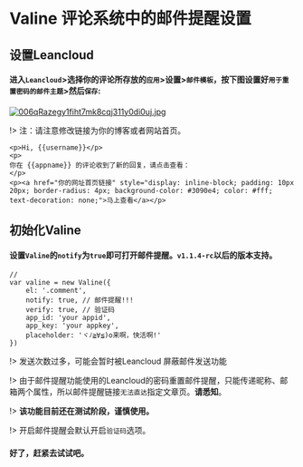 # **Valine 评论系统中的邮件提醒设置**

## 设置Leancloud

#### 进入```Leancloud```>选择你的评论所存放的```应用```>设置>```邮件模板```，按下图设置好```用于重置密码的邮件主题```>然后```保存```:

[![006qRazegy1fiht7mk8cqj311y0di0uj.jpg](https://i.loli.net/2018/04/17/5ad58272c3f8d.jpg)](https://i.loli.net/2018/04/17/5ad58272c3f8d.jpg)

!> 注：请注意修改链接为你的博客或者网站首页。

```
<p>Hi, {{username}}</p>
<p>
你在 {{appname}} 的评论收到了新的回复，请点击查看：
</p>
<p><a href="你的网址首页链接" style="display: inline-block; padding: 10px 20px; border-radius: 4px; background-color: #3090e4; color: #fff; text-decoration: none;">马上查看</a></p>
```

## 初始化Valine

#### 设置```Valine```的```notify```为```true```即可打开邮件提醒。```v1.1.4-rc```以后的版本支持。
```
//
var valine = new Valine({
    el: '.comment',
    notify: true, // 邮件提醒!!!
    verify: true, // 验证码
    app_id: 'your appid',
    app_key: 'your appkey',
    placeholder: 'ヾﾉ≧∀≦)o来啊，快活啊!'
})
```

!> 发送次数过多，可能会暂时被Leancloud 屏蔽邮件发送功能

!> 由于邮件提醒功能使用的Leancloud的密码重置邮件提醒，只能传递昵称、邮箱两个属性，所以邮件提醒链接```无法直达```指定文章页。**请悉知**。

!> **该功能目前还在测试阶段，谨慎使用。**

!> 开启邮件提醒会默认开启```验证码```选项。

#### 好了，赶紧去试试吧。